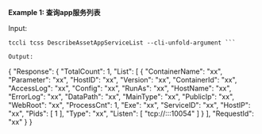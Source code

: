 **Example 1: 查询app服务列表**



Input: 

```
tccli tcss DescribeAssetAppServiceList --cli-unfold-argument ```

Output: 
```
{
    "Response": {
        "TotalCount": 1,
        "List": [
            {
                "ContainerName": "xx",
                "Parameter": "xx",
                "HostID": "xx",
                "Version": "xx",
                "ContainerId": "xx",
                "AccessLog": "xx",
                "Config": "xx",
                "RunAs": "xx",
                "HostName": "xx",
                "ErrorLog": "xx",
                "DataPath": "xx",
                "MainType": "xx",
                "PublicIp": "xx",
                "WebRoot": "xx",
                "ProcessCnt": 1,
                "Exe": "xx",
                "ServiceID": "xx",
                "HostIP": "xx",
                "Pids": [
                    1
                ],
                "Type": "xx",
                "Listen": [
                    "tcp://:::10054"
                ]
            }
        ],
        "RequestId": "xx"
    }
}
```

